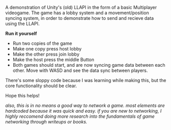 A demonstration of Unity's (old) LLAPI in the form of a basic Multiplayer videogame.
The game has a lobby system and a movement/position syncing system, in order to demonstrate how to send and recieve data using the LLAPI.

**Run it yourself**

- Run two copies of the game
- Make one copy press host lobby
- Make the other press join lobby
- Make the host press the middle Button
- Both games should start, and are now syncing game data between each other. Move with WASD and see the data sync between players.


There's some sloppy code because I was learning while making this, but the core functionality should be clear.

Hope this helps!



_also, this is in no means a good way to network a game. most elements are hardcoded because it was quick and easy. 
if you are new to networking, I highly reccomend doing more research into the fundamentals of game networking through writeups or books._
